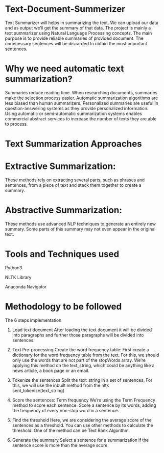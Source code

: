 # Text-Document-Summerizer
Text Summarizer will helps in summarizing the text. We can upload our data and as output we’ll get the summary of that data.
The project is mainly a text summarizer using Natural Language Processing concepts. The main purpose is to provide reliable summaries of provided document. The unnecessary sentences will be discarded to obtain the most important sentences.
# Why we need automatic text summarization?
Summaries reduce reading time.
When researching documents, summaries make the selection process easier.
Automatic summarization algorithms are less biased than human summarizers.
Personalized summaries are useful in question-answering systems as they provide personalized information.
Using automatic or semi-automatic summarization systems enables commercial abstract services to increase the number of texts they are able to process.
# Text Summarization Approaches
# Extractive Summarization: 
These methods rely on extracting several parts, such as phrases and sentences, from a piece of text and stack them together to create a summary.  

# Abstractive Summarization:
These methods use advanced NLP techniques to generate an entirely new summary. Some parts of this summary may not even appear in the original text. 

# Tools and Techniques used
Python3

NLTK Library

Anaconda Navigator

# Methodology to be followed
The 6 steps implementation

1. Load text document
After loading the text document it will be divided into paragraphs and further those paragraphs will be divided into sentences.
2. Text Pre-processing 
Create the word frequency table:
First create a dictionary for the word frequency table from the text.
For this, we should only use the words that are not part of the stopWords array.
We’re applying this method on the text_string, which could be anything like a news article, a book page or an email.

3. Tokenize the sentences
Split the text_string in a set of sentences. For this, we will use the inbuilt method from the nltk
sent_tokenize(text_string)

4. Score the sentences: Term frequency
We’re using the Term Frequency method to score each sentence.
Score a sentence by its words, adding the frequency of every non-stop word in a sentence.

5. Find the threshold
Here, we are considering the average score of the sentences as a threshold. You can use other methods to calculate the threshold. One of the method can be Text Rank Algorithm.

6. Generate the summary
Select a sentence for a summarization if the sentence score is more than the average score.




